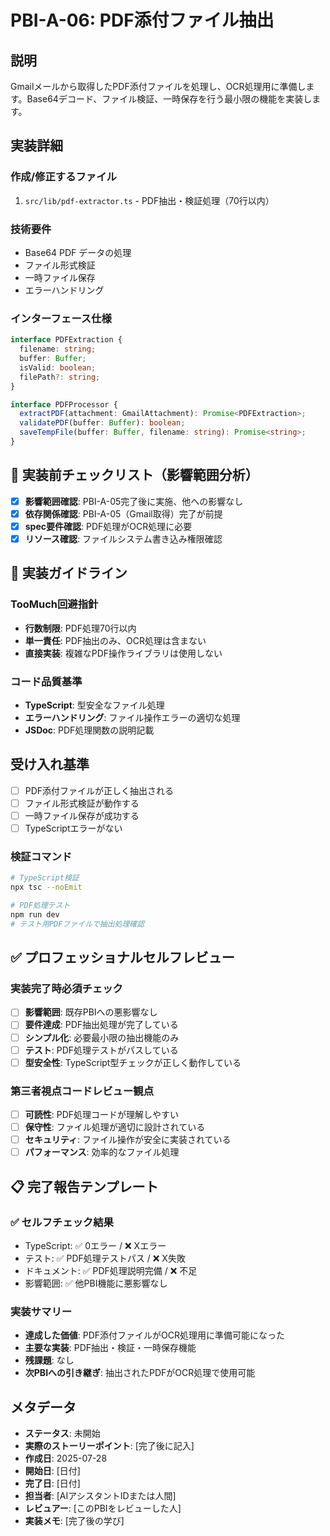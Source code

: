 # PBI-A-06: PDF添付ファイル抽出

## 説明

Gmailメールから取得したPDF添付ファイルを処理し、OCR処理用に準備します。Base64デコード、ファイル検証、一時保存を行う最小限の機能を実装します。

## 実装詳細

### 作成/修正するファイル

1. `src/lib/pdf-extractor.ts` - PDF抽出・検証処理（70行以内）

### 技術要件

- Base64 PDF データの処理
- ファイル形式検証
- 一時ファイル保存
- エラーハンドリング

### インターフェース仕様

```typescript
interface PDFExtraction {
  filename: string;
  buffer: Buffer;
  isValid: boolean;
  filePath?: string;
}

interface PDFProcessor {
  extractPDF(attachment: GmailAttachment): Promise<PDFExtraction>;
  validatePDF(buffer: Buffer): boolean;
  saveTempFile(buffer: Buffer, filename: string): Promise<string>;
}
```

## 🎯 実装前チェックリスト（影響範囲分析）

- [x] **影響範囲確認**: PBI-A-05完了後に実施、他への影響なし
- [x] **依存関係確認**: PBI-A-05（Gmail取得）完了が前提
- [x] **spec要件確認**: PDF処理がOCR処理に必要
- [x] **リソース確認**: ファイルシステム書き込み権限確認

## 🔧 実装ガイドライン

### TooMuch回避指針
- **行数制限**: PDF処理70行以内
- **単一責任**: PDF抽出のみ、OCR処理は含まない
- **直接実装**: 複雑なPDF操作ライブラリは使用しない

### コード品質基準
- **TypeScript**: 型安全なファイル処理
- **エラーハンドリング**: ファイル操作エラーの適切な処理
- **JSDoc**: PDF処理関数の説明記載

## 受け入れ基準

- [ ] PDF添付ファイルが正しく抽出される
- [ ] ファイル形式検証が動作する
- [ ] 一時ファイル保存が成功する
- [ ] TypeScriptエラーがない

### 検証コマンド

```bash
# TypeScript検証
npx tsc --noEmit

# PDF処理テスト
npm run dev
# テスト用PDFファイルで抽出処理確認
```

## ✅ プロフェッショナルセルフレビュー

### 実装完了時必須チェック
- [ ] **影響範囲**: 既存PBIへの悪影響なし
- [ ] **要件達成**: PDF抽出処理が完了している
- [ ] **シンプル化**: 必要最小限の抽出機能のみ
- [ ] **テスト**: PDF処理テストがパスしている
- [ ] **型安全性**: TypeScript型チェックが正しく動作している

### 第三者視点コードレビュー観点
- [ ] **可読性**: PDF処理コードが理解しやすい
- [ ] **保守性**: ファイル処理が適切に設計されている
- [ ] **セキュリティ**: ファイル操作が安全に実装されている
- [ ] **パフォーマンス**: 効率的なファイル処理

## 📋 完了報告テンプレート

### ✅ セルフチェック結果
- TypeScript: ✅ 0エラー / ❌ Xエラー
- テスト: ✅ PDF処理テストパス / ❌ X失敗  
- ドキュメント: ✅ PDF処理説明完備 / ❌ 不足
- 影響範囲: ✅ 他PBI機能に悪影響なし

### 実装サマリー
- **達成した価値**: PDF添付ファイルがOCR処理用に準備可能になった
- **主要な実装**: PDF抽出・検証・一時保存機能
- **残課題**: なし
- **次PBIへの引き継ぎ**: 抽出されたPDFがOCR処理で使用可能

## メタデータ

- **ステータス**: 未開始
- **実際のストーリーポイント**: [完了後に記入]
- **作成日**: 2025-07-28
- **開始日**: [日付]
- **完了日**: [日付]
- **担当者**: [AIアシスタントIDまたは人間]
- **レビュアー**: [このPBIをレビューした人]
- **実装メモ**: [完了後の学び]